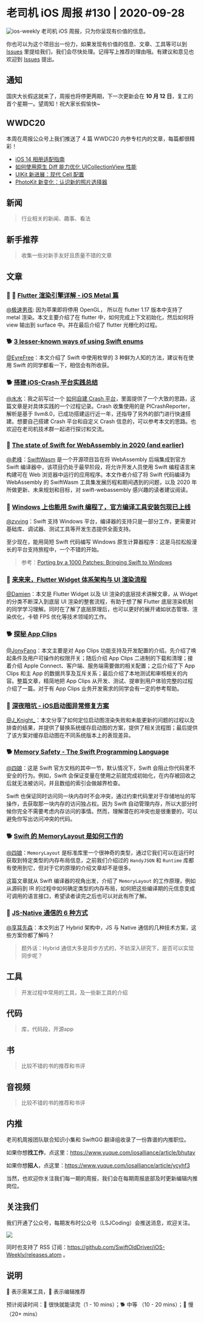 # 老司机 iOS 周报 #130 | 2020-09-28

![ios-weekly](https://github.com/SwiftOldDriver/iOS-Weekly/blob/master/assets/ios-weekly.png?raw=true)
老司机 iOS 周报，只为你呈现有价值的信息。

你也可以为这个项目出一份力，如果发现有价值的信息、文章、工具等可以到 [Issues](https://github.com/SwiftOldDriver/iOS-Weekly/issues) 里提给我们，我们会尽快处理。记得写上推荐的理由哦。有建议和意见也欢迎到 [Issues](https://github.com/SwiftOldDriver/iOS-Weekly/issues) 提出。

## 通知

国庆大长假这就来了，周报也将停更两期，下一次更新会在 **10 月 12 日**，复工的首个星期一。望周知！祝大家长假愉快~

## WWDC20

本周在周报公众号上我们推送了 4 篇 WWDC20 内参专栏内的文章，每篇都很精彩！

- [iOS 14 相册适配指南](https://mp.weixin.qq.com/s/eGHi17N-XOsZB2Bh-tZZXA)
- [如何使用原生 Diff 能力优化 UICollectionView 性能](https://mp.weixin.qq.com/s/I-leJV9W2s2ntb1Lf4DGVA)
- [UIKit 新进展：现代 Cell 配置](https://mp.weixin.qq.com/s/GSvenyTmmeI7O4XFLoUMlA)
- [PhotoKit 新变化：认识新的照片选择器](https://mp.weixin.qq.com/s/YsfG8-eKwQHRlLdg41w7rQ)

## 新闻

> 行业相关的新闻、趣事、看法

## 新手推荐

> 收集一些对新手友好且质量不错的文章

## 文章

### 🌟 🐢 [Flutter 渲染引擎详解 - iOS Metal 篇](https://zhuanlan.zhihu.com/p/214099612)

[@极速男孩](https://github.com/ztlyyznf001): 因为苹果即将停用 OpenGL， 所以在 flutter 1.17 版本中支持了 metal 渲染。本文主要介绍了在 flutter 中，如何完成上下文初始化，然后如何将 view 输出到 surface 中。并在最后介绍了 flutter 光栅化的过程。

### 🐕 [3 lesser-known ways of using Swift enums](https://sarunw.com/posts/lesser-known-ways-of-using-swift-enums/)

[@EyreFree](https://github.com/EyreFree)：本文介绍了 Swift 中使用枚举的 3 种鲜为人知的方法，建议有在使用 Swift 的同学都看一下，相信会有所收获。

### 🐕 [搭建 iOS-Crash 平台实践总结](https://www.xuyanlan.com/2020/01/20/%E5%BF%AB%E9%80%9F%E6%90%AD%E5%BB%BA%E4%B8%80%E4%B8%AAcrash%E5%B9%B3%E5%8F%B0/#more)

[@水水](https://www.xuyanlan.com)：我之前写过一个 [如何自建 Crash 平台](https://www.xuyanlan.com/2019/02/20/iOS-crash-report/)，里面提供了一个大致的思路，这篇文章是对具体实践的一个过程记录。Crash 收集使用的是 PlCrashReporter，解析是基于 llvm8.0，已成功搭建运行近一年，还指导了另外的部门进行快速搭建。想要自己搭建 Crash 平台和自定义 Crash 信息的，可以参考本文的思路。也欢迎在老司机技术群一起进行探讨和交流。

### 🐢 [The state of Swift for WebAssembly in 2020 (and earlier)](https://desiatov.com/swift-webassembly-2020)

[@老峰](https://github.com/Gesantung)：[SwiftWasm](https://swiftwasm.org/) 是一个开源项目旨在将 WebAssembly 后端集成到官方 Swift 编译器中，该项目仍处于最早阶段，将允许开发人员使用 Swift 编程语言来构建可在 Web 浏览器中运行的应用程序。本文作者介绍了将 Swift 代码编译为 WebAssembly 的 SwiftWasm 工具集发展历程和期间遇到的问题，以及 2020 年所做更新、未来规划和目标，对 swift-webassembly 感兴趣的读者建议阅读。

### 🐎 [Windows 上也能用 Swift 编程了，官方编译工具安装包现已上线](https://mp.weixin.qq.com/s/088RdJNxa79t1Y9Q04A3Xw)

[@zvving](https://github.com/zvving)：Swift 支持 Windows 平台，编译器的支持只是一部分工作，更需要对基础库、调试器、测试工具等开发生态提供全面支持。

至少现在，能用简短 Swift 代码编写 Windows 原生计算器程序：这是马拉松般漫长的平台支持旅程中，一个不错的开始。

> 参考：[Porting by a 1000 Patches: Bringing Swift to Windows](https://www.youtube.com/watch?v=Zjlxa1NIfJc)

### 🐎 [来来来，Flutter Widget 体系架构与 UI 渲染流程](https://juejin.im/post/6874737011325059086#heading-0)

[@Damien](https://github.com/ZengyiMa)：本文是 Flutter Widget 以及 UI 渲染的底层技术讲解文章，从 Widget 的分类不断深入到底层 UI 渲染的整套流程，有助于想了解 Flutter 底层渲染机制的同学学习理解。同时在了解了底层原理后，也可以更好的展开诸如状态管理、渲染优化，卡顿 FPS 优化等技术领域的工作。

### 🐕 [探秘 App Clips](https://mp.weixin.qq.com/s/HtWQONDrOqPMR-MSqn2-eg)

[@JonyFang](https://github.com/JonyFang)：本文主要是对 App Clips 功能支持及开发配置的介绍。先介绍了唤起条件及用户可操作的权限开关；随后介绍 App Clips 二进制的下载和清理；接着介绍 Apple Connect、客户端、服务端需要做的相关配置；之后介绍了下 App Clips 和主 App 的数据共享及互斥关系；最后介绍了本地测试和审核相关的内容。整篇文章，精简地把 App Clips 从开发、测试、提审到用户体验完整的过程介绍了一篇。对于有 App Clips 业务开发需求的同学会有一定的参考帮助。

### 🐎 [深夜暗坑 - iOS启动图异常修复方案](https://mp.weixin.qq.com/s/giXmBAC0ft-kRB3BloawzA)

[@J_Knight_](https://weibo.com/1929625262/profile?rightmod=1&wvr=6&mod=personinfo&is_all=1)：本文分享了如何定位启动图渲染失败和未能更新的问题的过程以及排查的结果，并提供了替换系统缓存启动图的方案，提供了相关流程图；最后提供了该方案对缓存启动图在不同系统版本上的表现差异。

### 🐕 [Memory Safety - The Swift Programming Language](https://docs.swift.org/swift-book/LanguageGuide/MemorySafety.html)

[@四娘](https://kemchenj.github.io)：这是 Swift 官方文档的其中一节，默认情况下，Swift 会阻止你代码里不安全的行为。例如，Swift 会保证变量在使用之前就完成初始化，在内存被回收之后就无法被访问，并且数组的索引会做越界检查。

Swift 也保证同时访问同一块内存时不会冲突，通过约束代码里对于存储地址的写操作，去获取那一块内存的访问独占权。因为 Swift 自动管理内存，所以大部分时候你完全不需要考虑内存访问的事情。然而，理解潜在的冲突也是很重要的，可以避免你写出访问冲突的代码。

### 🐕 [Swift 的 MemoryLayout 是如何工作的](https://ai-chan.top/hexo/2020/09/13/Swift-MemoryLayout/)

[@四娘](https://kemchenj.github.io)：`MemoryLayout` 是标准库里一个很神奇的类型，通过它我们可以在运行时获取到特定类型的内存布局信息，之前我们介绍过的 `HandyJSON` 和 `Runtime` 库都有使用到它，但对于它的原理的介绍文章却不是很多。

这篇文章就从 Swift 编译器的视角出发，介绍了 `MemoryLayout`  的工作原理，例如从源码到 IR 的过程中如何确定类型的内存布局，如何把这些编译期的元信息变成可调用的语言接口，希望读者读完之后也可以对此有所了解。

### 🐎 [JS-Native 通信的 6 种方式](https://mp.weixin.qq.com/s/_Xo6O3NoE1z9AIMJm_uSsA)

[@享耳先森](https://github.com/iblacksun)：本文列出了 Hybrid 架构中，JS 与 Native 通信的几种技术方案，这些方案你都了解吗？

> 题外话：Hybrid 通信大多是异步方式的，不妨深入研究下，是否可以实现同步呢？

## 工具

> 开发过程中常用的工具，及一些新工具的介绍

## 代码

> 库，代码段，开源app

## 书

> 比较不错的书的推荐和书评

## 音视频

> 比较不错的书的推荐和书评

## 内推

老司机周报团队联合知识小集和 SwiftGG 翻译组收录了一份靠谱的内推职位。

如果你想**找工作**，点这里：https://www.yuque.com/iosalliance/article/bhutav

如果你想**招人**，点这里：https://www.yuque.com/iosalliance/article/ycyhf3

当然，也欢迎你关注我们每一期的周报，我们会在每期周报底部及时更新编辑内推岗位。

## 关注我们

我们开通了公众号，每期发布时公众号（LSJCoding）会推送消息，欢迎关注。

![](https://github.com/SwiftOldDriver/iOS-Weekly/blob/master/assets/qrcode_for_wechat.jpg?raw=true)

同时也支持了 RSS 订阅：https://github.com/SwiftOldDriver/iOS-Weekly/releases.atom 。

## 说明

🚧 表示需某工具，🌟 表示编辑推荐

预计阅读时间：🐎 很快就能读完（1 - 10 mins）；🐕 中等 （10 - 20 mins）；🐢 慢（20+ mins）
